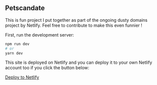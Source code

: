 ## Petscandate

This is fun project I put together as part of the ongoing dusty domains project by Netlify.
Feel free to contribute to make this even funnier !

First, run the development server:

```bash
npm run dev
# or
yarn dev
```

This site is deployed on Netlify and you can deploy it to your own Netlify account too if you click the button below:

[Deploy to Netlify](https://app.netlify.com/start/deploy?repository=https://github.com/kenny-io/petcandate)
